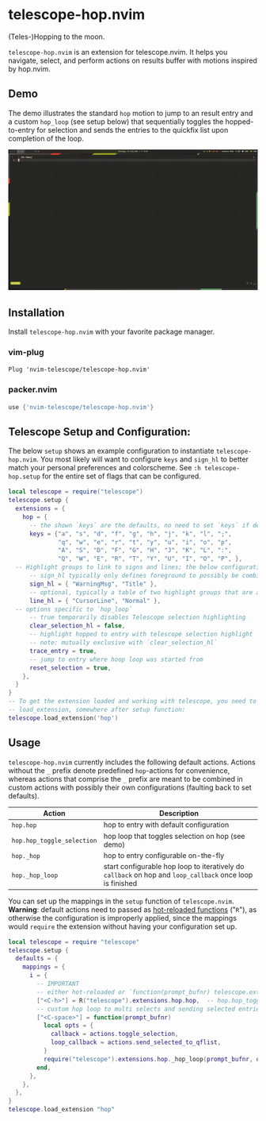 # telescope-hop.nvim
(Teles-)Hopping to the moon.

`telescope-hop.nvim` is an extension for telescope.nvim. It helps you navigate, select, and perform actions on results buffer with motions inspired by hop.nvim.

## Demo
The demo illustrates the standard `hop` motion to jump to an result entry and a custom `hop_loop` (see setup below) that sequentially toggles the hopped-to-entry for selection and sends the entries to the quickfix list upon completion of the loop.

![Demo](./media/hop-demo.gif)


## Installation

Install `telescope-hop.nvim` with your favorite package manager.

### vim-plug

```viml
Plug 'nvim-telescope/telescope-hop.nvim'
```

### packer.nvim

```lua
use {'nvim-telescope/telescope-hop.nvim'}
```

## Telescope Setup and Configuration:

The below `setup` shows an example configuration to instantiate `telescope-hop.nvim`. You most likely will want to configure `keys` and `sign_hl` to better match your personal preferences and colorscheme. See `:h telescope-hop.setup` for the entire set of flags that can be configured.

```lua
local telescope = require("telescope")
telescope.setup {
  extensions = {
    hop = {
      -- the shown `keys` are the defaults, no need to set `keys` if defaults work for you ;)
      keys = {"a", "s", "d", "f", "g", "h", "j", "k", "l", ";",
              "q", "w", "e", "r", "t", "y", "u", "i", "o", "p",
              "A", "S", "D", "F", "G", "H", "J", "K", "L", ":",
              "Q", "W", "E", "R", "T", "Y", "U", "I", "O", "P", },
  -- Highlight groups to link to signs and lines; the below configuration refers to demo
      -- sign_hl typically only defines foreground to possibly be combined with line_hl
      sign_hl = { "WarningMsg", "Title" },
      -- optional, typically a table of two highlight groups that are alternated between
      line_hl = { "CursorLine", "Normal" },
  -- options specific to `hop_loop`
      -- true temporarily disables Telescope selection highlighting
      clear_selection_hl = false,
      -- highlight hopped to entry with telescope selection highlight
      -- note: mutually exclusive with `clear_selection_hl`
      trace_entry = true,
      -- jump to entry where hoop loop was started from
      reset_selection = true,
    },
  }
}
-- To get the extension loaded and working with telescope, you need to call
-- load_extension, somewhere after setup function:
telescope.load_extension('hop')
```

## Usage

`telescope-hop.nvim` currently includes the following default actions. Actions without the `_` prefix denote predefined `hop`-actions for convenience, whereas actions that comprise the `_` prefix are meant to be combined in custom actions with possibly their own configurations (faulting back to set defaults).

| Action                     | Description                                                                                               |
|----------------------------|-----------------------------------------------------------------------------------------------------------|
| `hop.hop`                  | hop to entry with default configuration                                                                   |
| `hop.hop_toggle_selection` | hop loop that toggles selection on hop (see demo)                                                         |
| `hop._hop`                 | hop to entry configurable on-the-fly                                                                      |
| `hop._hop_loop`            | start configurable hop loop to iteratively do `callback` on hop and `loop_callback` once loop is finished |

You can set up the mappings in the `setup` function of `telescope.nvim`. **Warning**: default actions need to passed as [hot-reloaded functions](https://github.com/tjdevries/config_manager/blob/b9490fe7eb47e2bf21e828474787d8b8e8ed5314/xdg_config/nvim/lua/tj/globals.lua#L6) ("`R`"), as otherwise the configuration is improperly applied, since the mappings would `require` the extension without having your configuration set up.

```lua
local telescope = require "telescope"
telescope.setup {
  defaults = {
    mappings = {
      i = {
        -- IMPORTANT
        -- either hot-reloaded or `function(prompt_bufnr) telescope.extensions.hop.hop end`
        ["<C-h>"] = R("telescope").extensions.hop.hop,  -- hop.hop_toggle_selection
        -- custom hop loop to multi selects and sending selected entries to quickfix list 
        ["<C-space>"] = function(prompt_bufnr)
          local opts = {
            callback = actions.toggle_selection,
            loop_callback = actions.send_selected_to_qflist,
          }
          require("telescope").extensions.hop._hop_loop(prompt_bufnr, opts)
        end,
      },
    },
  },
}
telescope.load_extension "hop"
```
